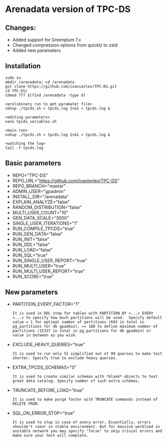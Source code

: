 # Arenadata version of TPC-DS
## Changes:

- Added support for Greenplum 7.x 
- Changed compression options from quicklz to zstd
- Added new paramaters

## Installation

```
sudo su
mkdir /arenadata; cd /arenadata
git clone https://github.com/ivanievlev/TPC-DS.git
cd TPC-DS/
chmod 777 $(find /arenadata -type d)

<preliminary run to get paramater file>
nohup ./tpcds.sh > tpcds.log 2>&1 < tpcds.log &

<editing parameters>
nano tpcds_variables.sh

<main run>
nohup ./tpcds.sh > tpcds.log 2>&1 < tpcds.log &

<watching the log>
tail -f tpcds.log 

```

## Basic parameters

- REPO="TPC-DS"
- REPO_URL="https://github.com/ivanievlev/TPC-DS"
- REPO_BRANCH="master"
- ADMIN_USER="gpadmin"
- INSTALL_DIR="/arenadata"
- EXPLAIN_ANALYZE="false"
- RANDOM_DISTRIBUTION="false"
- MULTI_USER_COUNT="10"
- GEN_DATA_SCALE="3000"
- SINGLE_USER_ITERATIONS="1"
- RUN_COMPILE_TPCDS="true"
- RUN_GEN_DATA="false"
- RUN_INIT="false"
- RUN_DDL="false"
- RUN_LOAD="false"
- RUN_SQL="true"
- RUN_SINGLE_USER_REPORT="true"
- RUN_MULTI_USER="true"
- RUN_MULTI_USER_REPORT="true"
- RUN_SCORE="true"

## New parameters

- PARTITION_EVERY_FACTOR="1"
    
	``It is used in DDL step for tables with PARTITION BY <...> EVERY <...> to specify how much partitions will be used. 
	Specify default value = 1 for optimal number of partitions (693 in total in pg_partitions for db gpadmin), >= 180 to define maximum number of partitions (15337 in total in pg_partitions for db gpadmin) or value in between as you wish.``  
	
- EXCLUDE_HEAVY_QUERIES="true"

	``It is used to run only 51 simplified out of 99 queries to make test shorter. Specify true to exclude heavy queries.``

- EXTRA_TPCDS_SCHEMAS="0"

	``It is used to create similar schemas with *blank* objects to test great data catalog. Specify number of such extra schemas.`` 
	
- TRUNCATE_BEFORE_LOAD="true"

	``It is used to make purge faster with TRUNCATE commands instead of DELETE FROM.``
	
- SQL_ON_ERROR_STOP="true"

	``It is used to stop in case of every error. Essentially, errors shouldn't coour in stable environment. But for massive workload in unstable network you may specify "false" to skip trivial errors and make sure your test will complete.``
